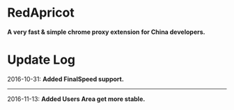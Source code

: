 # RedApricot
<strong>A very fast & simple chrome proxy extension for China developers.</strong>
# Update Log
2016-10-31: <strong>Added FinalSpeed support.</strong><hr>
2016-11-13: <strong>Added Users Area get more stable.</strong>
